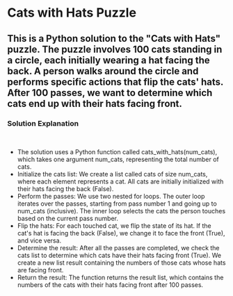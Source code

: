 <h1>Cats with Hats Puzzle</h1>
<h2>This is a Python solution to the "Cats with Hats" puzzle. The puzzle involves 100 cats standing in a circle, each initially wearing a hat facing the back. A person walks around the circle and performs specific actions that flip the cats' hats. After 100 passes, we want to determine which cats end up with their hats facing front.</h2>

<h3>Solution Explanation</h3> </br>
<!-- </br> -->
<ul>
  <li>The solution uses a Python function called cats_with_hats(num_cats), which takes one argument num_cats, representing the total number of cats.</li>
  <li>Initialize the cats list: We create a list called cats of size num_cats, where each element represents a cat. All cats are initially initialized with their hats facing the back (False).</li>
  <li>Perform the passes: We use two nested for loops. The outer loop iterates over the passes, starting from pass number 1 and going up to num_cats (inclusive). The inner loop selects the cats the person touches based on the current pass number.</li>
  <li>Flip the hats: For each touched cat, we flip the state of its hat. If the cat's hat is facing the back (False), we change it to face the front (True), and vice versa.</li>
  <li>Determine the result: After all the passes are completed, we check the cats list to determine which cats have their hats facing front (True). We create a new list result containing the numbers of those cats whose hats are facing front.</li>
  <li>Return the result: The function returns the result list, which contains the numbers of the cats with their hats facing front after 100 passes.</li>
</ul>





